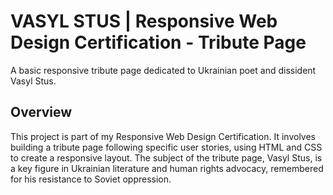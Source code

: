 # VASYL STUS | Responsive Web Design Certification - Tribute Page

A basic responsive tribute page dedicated to Ukrainian poet and dissident Vasyl Stus.

## Overview
This project is part of my Responsive Web Design Certification. It involves building a tribute page following specific user stories, using HTML and CSS to create a responsive layout. The subject of the tribute page, Vasyl Stus, is a key figure in Ukrainian literature and human rights advocacy, remembered for his resistance to Soviet oppression.
